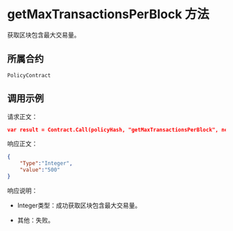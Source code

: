 # getMaxTransactionsPerBlock 方法

获取区块包含最大交易量。

## 所属合约

	PolicyContract

## 调用示例

请求正文：

```json
var result = Contract.Call(policyHash, "getMaxTransactionsPerBlock", new object[] { });
```

响应正文：

```json
{
	"Type":"Integer",
	"value":"500"
}
```

响应说明：

- Integer类型：成功获取区块包含最大交易量。

- 其他：失败。
